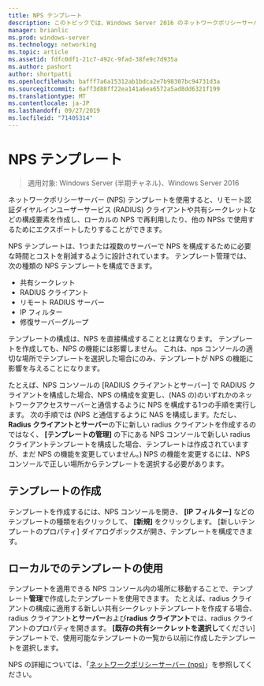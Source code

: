 ```yaml
---
title: NPS テンプレート
description: このトピックでは、Windows Server 2016 のネットワークポリシーサーバーテンプレートの概要について説明します。
manager: brianlic
ms.prod: windows-server
ms.technology: networking
ms.topic: article
ms.assetid: fdfc0df1-21c7-492c-9fad-38fe9c7d935a
ms.author: pashort
author: shortpatti
ms.openlocfilehash: bafff7a6a15312ab1bdca2e7b98307bc94731d3a
ms.sourcegitcommit: 6aff3d88ff22ea141a6ea6572a5ad8dd6321f199
ms.translationtype: MT
ms.contentlocale: ja-JP
ms.lasthandoff: 09/27/2019
ms.locfileid: "71405314"
---
```

# <a name="nps-templates"></a>NPS テンプレート

>適用対象: Windows Server (半期チャネル)、Windows Server 2016

ネットワークポリシーサーバー \(NPS\) テンプレートを使用すると、リモート認証ダイヤルインユーザーサービス \(RADIUS\) クライアントや共有シークレットなどの構成要素を作成し、ローカルの NPS で再利用したり、他の NPSs で使用するためにエクスポートしたりすることができます。

NPS テンプレートは、1つまたは複数のサーバーで NPS を構成するために必要な時間とコストを削減するように設計されています。 テンプレート管理では、次の種類の NPS テンプレートを構成できます。

- 共有シークレット
- RADIUS クライアント
- リモート RADIUS サーバー
- IP フィルター
- 修復サーバーグループ

テンプレートの構成は、NPS を直接構成することとは異なります。 テンプレートを作成しても、NPS の機能には影響しません。 これは、nps コンソールの適切な場所でテンプレートを選択した場合にのみ、テンプレートが NPS の機能に影響を与えることになります。 

たとえば、NPS コンソールの [RADIUS クライアントとサーバー] で RADIUS クライアントを構成した場合、NPS の構成を変更し、\(NAS の\)のいずれかのネットワークアクセスサーバーと通信するように NPS を構成する1つの手順を実行します。 次の手順では \(NPS と通信するように NAS を構成します。ただし、 **Radius クライアントとサーバー**の下に新しい radius クライアントを作成するのではなく、 **[テンプレートの管理]** の下にある NPS コンソールで新しい radius クライアントテンプレートを構成した場合、テンプレートは作成されていますが、まだ NPS の機能を変更していません。\) NPS の機能を変更するには、NPS コンソールで正しい場所からテンプレートを選択する必要があります。

## <a name="creating-templates"></a>テンプレートの作成

テンプレートを作成するには、NPS コンソールを開き、 **[IP フィルター]** などのテンプレートの種類を右クリックして、 **[新規]** をクリックします。 [新しいテンプレートのプロパティ] ダイアログボックスが開き、テンプレートを構成できます。

## <a name="using-templates-locally"></a>ローカルでのテンプレートの使用

テンプレートを適用できる NPS コンソール内の場所に移動することで、テンプレート**管理**で作成したテンプレートを使用できます。 たとえば、radius クライアントの構成に適用する新しい共有シークレットテンプレートを作成する場合、radius クライアント**とサーバー**および**radius クライアント**では、radius クライアントのプロパティを開きます。 **[既存の共有シークレットを選択し**てください] テンプレートで、使用可能なテンプレートの一覧から以前に作成したテンプレートを選択します。

NPS の詳細については、「[ネットワークポリシーサーバー (nps)](nps-top.md)」を参照してください。

